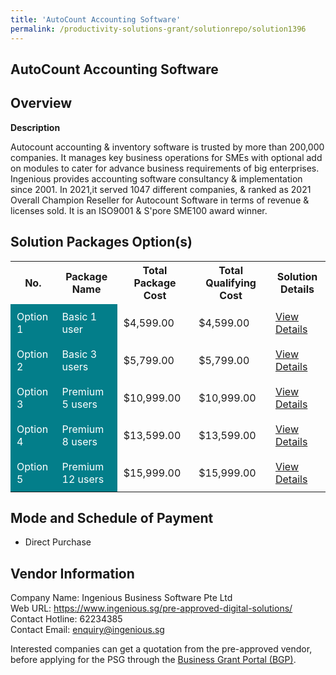 ```yaml
---
title: 'AutoCount Accounting Software'
permalink: /productivity-solutions-grant/solutionrepo/solution1396
---
```


## AutoCount Accounting Software

## Overview

**Description**

Autocount accounting & inventory software is trusted by more than 200,000 companies. It manages key business operations for SMEs with optional add on modules to cater for advance business requirements of big enterprises. Ingenious provides accounting software consultancy & implementation since 2001. In 2021,it served 1047 different companies, & ranked as 2021 Overall Champion Reseller for Autocount Software in terms of revenue & licenses sold. It is an ISO9001 & S'pore SME100 award winner.

## Solution Packages Option(s)

<table>
<tr>
<th><b>No.</b></th>
<th><b>Package Name</b></th>
<th><b>Total Package Cost</b></th>
<th><b>Total Qualifying Cost</b></th>
<th><b>Solution Details</b></th>
</tr>
<tr>
<td style='padding: 10px; background-color: #037E8A; color: #FFFFFF;'>Option 1</td>
<td style='padding: 10px; background-color: #037E8A; color: #FFFFFF;'>Basic 1 user</td>
<td style='padding: 10px;'>$4,599.00</td>
<td style='padding: 10px;'>$4,599.00</td>
<td style='padding: 10px;'><a href='/images/psg/Ingenious_AutoCount_Desensitised_Annex3_Part1.pdf' target='_blank'>View Details</a></td>
</tr>
<tr>
<td style='padding: 10px; background-color: #037E8A; color: #FFFFFF;'>Option 2</td>
<td style='padding: 10px; background-color: #037E8A; color: #FFFFFF;'>Basic 3 users</td>
<td style='padding: 10px;'>$5,799.00</td>
<td style='padding: 10px;'>$5,799.00</td>
<td style='padding: 10px;'><a href='/images/psg/Ingenious_AutoCount_Desensitised_Annex3_Part2.pdf' target='_blank'>View Details</a></td>
</tr>
<tr>
<td style='padding: 10px; background-color: #037E8A; color: #FFFFFF;'>Option 3</td>
<td style='padding: 10px; background-color: #037E8A; color: #FFFFFF;'>Premium 5 users</td>
<td style='padding: 10px;'>$10,999.00</td>
<td style='padding: 10px;'>$10,999.00</td>
<td style='padding: 10px;'><a href='/images/psg/Ingenious_AutoCount_Desensitised_Annex3_Part3.pdf' target='_blank'>View Details</a></td>
</tr>
<tr>
<td style='padding: 10px; background-color: #037E8A; color: #FFFFFF;'>Option 4</td>
<td style='padding: 10px; background-color: #037E8A; color: #FFFFFF;'>Premium 8 users</td>
<td style='padding: 10px;'>$13,599.00</td>
<td style='padding: 10px;'>$13,599.00</td>
<td style='padding: 10px;'><a href='/images/psg/Ingenious_AutoCount_Desensitised_Annex3_Part4.pdf' target='_blank'>View Details</a></td>
</tr>
<tr>
<td style='padding: 10px; background-color: #037E8A; color: #FFFFFF;'>Option 5</td>
<td style='padding: 10px; background-color: #037E8A; color: #FFFFFF;'>Premium 12 users</td>
<td style='padding: 10px;'>$15,999.00</td>
<td style='padding: 10px;'>$15,999.00</td>
<td style='padding: 10px;'><a href='/images/psg/Ingenious_AutoCount_Desensitised_Annex3_Part5.pdf' target='_blank'>View Details</a></td>
</tr>
</table>

## Mode and Schedule of Payment

 - Direct Purchase

## Vendor Information

 Company Name: Ingenious Business Software Pte Ltd<br>Web URL: https://www.ingenious.sg/pre-approved-digital-solutions/ <br>Contact Hotline: 62234385 <br>Contact Email: enquiry@ingenious.sg <br>

Interested companies can get a quotation from the pre-approved vendor, before applying for the PSG through the <a href='https://www.businessgrants.gov.sg/' target='_blank' rel='noopener'>Business Grant Portal (BGP)</a>.

<script src="/jquery/resize-tables.js"></script>

